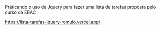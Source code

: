 Práticando o uso de Jquery para fazer uma lista de tarefas proposta pelo curso da EBAC

https://lista-tarefas-jquery-romulo.vercel.app/
